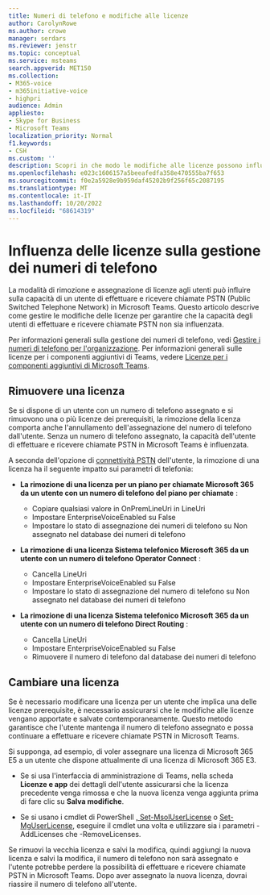 ```yaml
---
title: Numeri di telefono e modifiche alle licenze
author: CarolynRowe
ms.author: crowe
manager: serdars
ms.reviewer: jenstr
ms.topic: conceptual
ms.service: msteams
search.appverid: MET150
ms.collection:
- M365-voice
- m365initiative-voice
- highpri
audience: Admin
appliesto:
- Skype for Business
- Microsoft Teams
localization_priority: Normal
f1.keywords:
- CSH
ms.custom: ''
description: Scopri in che modo le modifiche alle licenze possono influire sulla gestione dei numeri di telefono.
ms.openlocfilehash: e023c1606157a5beeafedfa358e470555ba7f653
ms.sourcegitcommit: f0e2a5928e9b959daf45202b9f256f65c2087195
ms.translationtype: MT
ms.contentlocale: it-IT
ms.lasthandoff: 10/20/2022
ms.locfileid: "68614319"
---
```

# <a name="how-licensing-affects-phone-number-management"></a>Influenza delle licenze sulla gestione dei numeri di telefono

La modalità di rimozione e assegnazione di licenze agli utenti può influire sulla capacità di un utente di effettuare e ricevere chiamate PSTN (Public Switched Telephone Network) in Microsoft Teams. Questo articolo descrive come gestire le modifiche delle licenze per garantire che la capacità degli utenti di effettuare e ricevere chiamate PSTN non sia influenzata.

Per informazioni generali sulla gestione dei numeri di telefono, vedi [Gestire i numeri di telefono per l'organizzazione](manage-phone-numbers-landing-page.md). Per informazioni generali sulle licenze per i componenti aggiuntivi di Teams, vedere [Licenze per i componenti aggiuntivi di Microsoft Teams](/teams-add-on-licensing/microsoft-teams-add-on-licensing.md).



## <a name="remove-a-license"></a>Rimuovere una licenza

Se si dispone di un utente con un numero di telefono assegnato e si rimuovono una o più licenze dei prerequisiti, la rimozione della licenza comporta anche l'annullamento dell'assegnazione del numero di telefono dall'utente. Senza un numero di telefono assegnato, la capacità dell'utente di effettuare e ricevere chiamate PSTN in Microsoft Teams è influenzata.

A seconda dell'opzione di [connettività PSTN](pstn-connectivity.md) dell'utente, la rimozione di una licenza ha il seguente impatto sui parametri di telefonia:

- **La rimozione di una licenza per un piano per chiamate Microsoft 365 da un utente con un numero di telefono del piano per chiamate** :
  - Copiare qualsiasi valore in OnPremLineUri in LineUri
  - Impostare EnterpriseVoiceEnabled su False
  - Impostare lo stato di assegnazione dei numeri di telefono su Non assegnato nel database dei numeri di telefono


- **La rimozione di una licenza Sistema telefonico Microsoft 365 da un utente con un numero di telefono Operator Connect** :
  - Cancella LineUri
  - Impostare EnterpriseVoiceEnabled su False
  - Impostare lo stato di assegnazione del numero di telefono su Non assegnato nel database dei numeri di telefono


- **La rimozione di una licenza Sistema telefonico Microsoft 365 da un utente con un numero di telefono Direct Routing** :
  - Cancella LineUri
  - Impostare EnterpriseVoiceEnabled su False
  - Rimuovere il numero di telefono dal database dei numeri di telefono


## <a name="change-a-license"></a>Cambiare una licenza

Se è necessario modificare una licenza per un utente che implica una delle licenze prerequisite, è necessario assicurarsi che le modifiche alle licenze vengano apportate e salvate contemporaneamente. Questo metodo garantisce che l'utente mantenga il numero di telefono assegnato e possa continuare a effettuare e ricevere chiamate PSTN in Microsoft Teams. 

Si supponga, ad esempio, di voler assegnare una licenza di Microsoft 365 E5 a un utente che dispone attualmente di una licenza di Microsoft 365 E3. 

- Se si usa l'interfaccia di amministrazione di Teams, nella scheda **Licenze e app** dei dettagli dell'utente assicurarsi che la licenza precedente venga rimossa e che la nuova licenza venga aggiunta prima di fare clic su **Salva modifiche**. 

- Se si usano i cmdlet di PowerShell [, Set-MsolUserLicense](/powershell/module/msonline/set-msoluserlicense) o [Set-MgUserLicense](/powershell/module/microsoft.graph.users.actions/set-mguserlicense), eseguire il cmdlet una volta e utilizzare sia i parametri -AddLicenses che -RemoveLicenses.

Se rimuovi la vecchia licenza e salvi la modifica, quindi aggiungi la nuova licenza e salvi la modifica, il numero di telefono non sarà assegnato e l'utente potrebbe perdere la possibilità di effettuare e ricevere chiamate PSTN in Microsoft Teams. Dopo aver assegnato la nuova licenza, dovrai riassire il numero di telefono all'utente.










